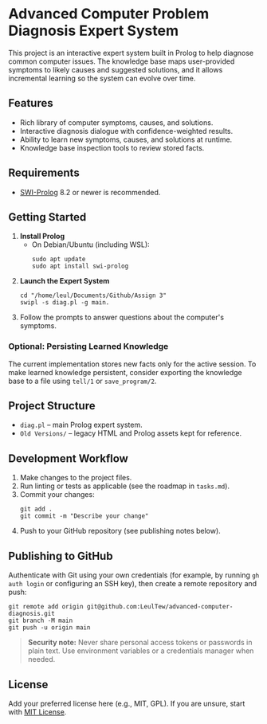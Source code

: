 # Advanced Computer Problem Diagnosis Expert System

This project is an interactive expert system built in Prolog to help diagnose common computer issues. The knowledge base maps user-provided symptoms to likely causes and suggested solutions, and it allows incremental learning so the system can evolve over time.

## Features

- Rich library of computer symptoms, causes, and solutions.
- Interactive diagnosis dialogue with confidence-weighted results.
- Ability to learn new symptoms, causes, and solutions at runtime.
- Knowledge base inspection tools to review stored facts.

## Requirements

- [SWI-Prolog](https://www.swi-prolog.org/) 8.2 or newer is recommended.

## Getting Started

1. **Install Prolog**
   - On Debian/Ubuntu (including WSL):
     ```fish
     sudo apt update
     sudo apt install swi-prolog
     ```
2. **Launch the Expert System**
   ```fish
   cd "/home/leul/Documents/Github/Assign 3"
   swipl -s diag.pl -g main.
   ```
3. Follow the prompts to answer questions about the computer's symptoms.

### Optional: Persisting Learned Knowledge

The current implementation stores new facts only for the active session. To make learned knowledge persistent, consider exporting the knowledge base to a file using `tell/1` or `save_program/2`.

## Project Structure

- `diag.pl` – main Prolog expert system.
- `Old Versions/` – legacy HTML and Prolog assets kept for reference.

## Development Workflow

1. Make changes to the project files.
2. Run linting or tests as applicable (see the roadmap in `tasks.md`).
3. Commit your changes:
   ```fish
   git add .
   git commit -m "Describe your change"
   ```
4. Push to your GitHub repository (see publishing notes below).

## Publishing to GitHub

Authenticate with Git using your own credentials (for example, by running `gh auth login` or configuring an SSH key), then create a remote repository and push:

```fish
git remote add origin git@github.com:LeulTew/advanced-computer-diagnosis.git
git branch -M main
git push -u origin main
```

> **Security note:** Never share personal access tokens or passwords in plain text. Use environment variables or a credentials manager when needed.

## License

Add your preferred license here (e.g., MIT, GPL). If you are unsure, start with [MIT License](https://choosealicense.com/licenses/mit/).
